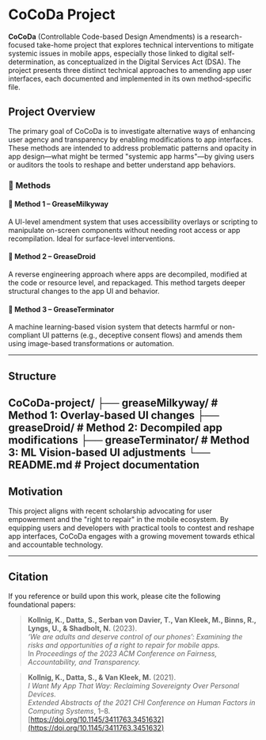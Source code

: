 # CoCoDa Project

**CoCoDa** (Controllable Code-based Design Amendments) is a research-focused take-home project that explores technical interventions to mitigate systemic issues in mobile apps, especially those linked to digital self-determination, as conceptualized in the Digital Services Act (DSA). The project presents three distinct technical approaches to amending app user interfaces, each documented and implemented in its own method-specific file.

## Project Overview

The primary goal of CoCoDa is to investigate alternative ways of enhancing user agency and transparency by enabling modifications to app interfaces. These methods are intended to address problematic patterns and opacity in app design—what might be termed "systemic app harms"—by giving users or auditors the tools to reshape and better understand app behaviors.

### 📁 Methods

#### 🔧 Method 1 – **GreaseMilkyway**
A UI-level amendment system that uses accessibility overlays or scripting to manipulate on-screen components without needing root access or app recompilation. Ideal for surface-level interventions.

#### 🧩 Method 2 – **GreaseDroid**
A reverse engineering approach where apps are decompiled, modified at the code or resource level, and repackaged. This method targets deeper structural changes to the app UI and behavior.

#### 🤖 Method 3 – **GreaseTerminator**
A machine learning-based vision system that detects harmful or non-compliant UI patterns (e.g., deceptive consent flows) and amends them using image-based transformations or automation.

---

## Structure

CoCoDa-project/
├── greaseMilkyway/ # Method 1: Overlay-based UI changes
├── greaseDroid/ # Method 2: Decompiled app modifications
├── greaseTerminator/ # Method 3: ML Vision-based UI adjustments
└── README.md # Project documentation
---

## Motivation

This project aligns with recent scholarship advocating for user empowerment and the "right to repair" in the mobile ecosystem. By equipping users and developers with practical tools to contest and reshape app interfaces, CoCoDa engages with a growing movement towards ethical and accountable technology.

---

## Citation

If you reference or build upon this work, please cite the following foundational papers:

> **Kollnig, K., Datta, S., Serban von Davier, T., Van Kleek, M., Binns, R., Lyngs, U., & Shadbolt, N.** (2023).  
> *‘We are adults and deserve control of our phones’: Examining the risks and opportunities of a right to repair for mobile apps.*  
> In *Proceedings of the 2023 ACM Conference on Fairness, Accountability, and Transparency.*

> **Kollnig, K., Datta, S., & Van Kleek, M.** (2021).  
> *I Want My App That Way: Reclaiming Sovereignty Over Personal Devices.*  
> *Extended Abstracts of the 2021 CHI Conference on Human Factors in Computing Systems*, 1–8.  
> [https://doi.org/10.1145/3411763.3451632](https://doi.org/10.1145/3411763.3451632)


